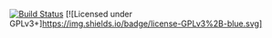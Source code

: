 [![Build Status](https://travis-ci.com/FeintGS/dotfiles.svg?token=9iHXAPQsYghqwYnZU6qi&branch=master)](https://travis-ci.com/FeintGS/dotfiles)
[![Licensed under GPLv3+]https://img.shields.io/badge/license-GPLv3%2B-blue.svg]
